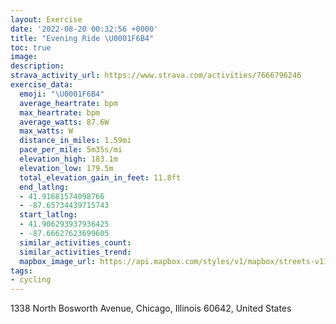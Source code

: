 ```yaml
---
layout: Exercise
date: '2022-08-20 00:32:56 +0000'
title: "Evening Ride \U0001F6B4"
toc: true
image:
description:
strava_activity_url: https://www.strava.com/activities/7666796246
exercise_data:
  emoji: "\U0001F6B4"
  average_heartrate: bpm
  max_heartrate: bpm
  average_watts: 87.6W
  max_watts: W
  distance_in_miles: 1.59mi
  pace_per_mile: 5m35s/mi
  elevation_high: 183.1m
  elevation_low: 179.5m
  total_elevation_gain_in_feet: 11.8ft
  end_latlng:
  - 41.91681574098766
  - -87.65734439715743
  start_latlng:
  - 41.906293937936425
  - -87.66627623699605
  similar_activities_count:
  similar_activities_trend:
  mapbox_image_url: https://api.mapbox.com/styles/v1/mapbox/streets-v11/static/path-5+787af2-1.0(iyw~FfiavOAAC%40KE%5D%40u%40AOBOAYNGFSEIBk%40Bc%40IqADa%40%3FY%3FIGI%3Fg%40DOG%5BFK%3FKCcAAeBD%5DAa%40BKFi%40%3FOCAEBACm%40BGCs%40%40UEAAO%3Fy%40EeBIu%40HSFh%40DGEO%40s%40My%40FICSAa%40BI%3Fg%40DEEKBEIYDK%3FQCGBEEY%3Fq%40DOA%5D%40KGiAAoBEoABgAAyF%40y%40GkLCc%40BaAAQAsB%3FoCAEAs%40IaA%40_%40D_%40CeBEUDQD%7D%40CQMDCHIDw%40Iw%40Bs%40C%5BFM%40MCu%40DMAYBMCu%40%3FYHKCU%3F%5DEO%3FSHU%40SD%5BEGDAAERHREZELIFo%40v%40O%5Cg%40t%40Q%5EILMHc%40x%40CJa%40d%40ERcAzAGJMFq%40vA_%40ZSZ%5Bl%40IHCPMJm%40%7C%40GBQEE%40a%40%60%40EBAAAFMw%40%60%40%5D%40~%40),pin-s-s+e5b22e(-87.66628,41.90629),pin-s-f+89ae00(-87.65734999999998,41.91681000000002)/auto/800x800?access_token=pk.eyJ1Ijoiam9zaGJlY2ttYW4iLCJhIjoiY205eWR2aDd1MWZ6djJrbXc4a3M0bWZleiJ9.XiG9OWkNcZk2QzjJbxLB4A
tags:
- cycling
---
```




1338 North Bosworth Avenue, Chicago, Illinois 60642, United States
